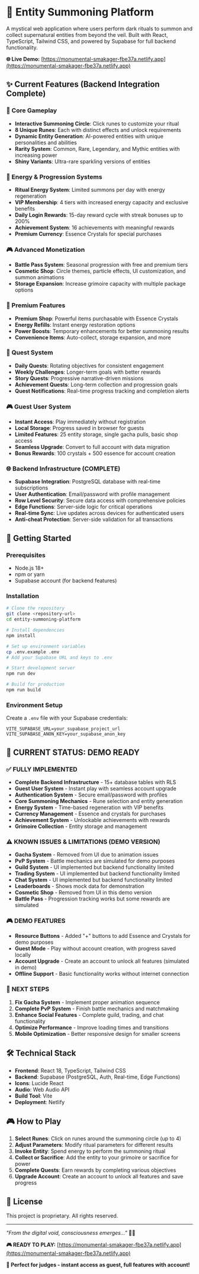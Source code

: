 # 🔮 Entity Summoning Platform

A mystical web application where users perform dark rituals to summon and collect supernatural entities from beyond the veil. Built with React, TypeScript, Tailwind CSS, and powered by Supabase for full backend functionality.

**🌐 Live Demo:** [https://monumental-smakager-fbe37a.netlify.app](https://monumental-smakager-fbe37a.netlify.app)

## ✨ Current Features (Backend Integration Complete)

### 🎯 Core Gameplay
- **Interactive Summoning Circle**: Click runes to customize your ritual
- **8 Unique Runes**: Each with distinct effects and unlock requirements
- **Dynamic Entity Generation**: AI-powered entities with unique personalities and abilities
- **Rarity System**: Common, Rare, Legendary, and Mythic entities with increasing power
- **Shiny Variants**: Ultra-rare sparkling versions of entities

### 🔋 Energy & Progression Systems
- **Ritual Energy System**: Limited summons per day with energy regeneration
- **VIP Membership**: 4 tiers with increased energy capacity and exclusive benefits
- **Daily Login Rewards**: 15-day reward cycle with streak bonuses up to 200%
- **Achievement System**: 16 achievements with meaningful rewards
- **Premium Currency**: Essence Crystals for special purchases

### 🎮 Advanced Monetization
- **Battle Pass System**: Seasonal progression with free and premium tiers
- **Cosmetic Shop**: Circle themes, particle effects, UI customization, and summon animations
- **Storage Expansion**: Increase grimoire capacity with multiple package options

### 🛒 Premium Features
- **Premium Shop**: Powerful items purchasable with Essence Crystals
- **Energy Refills**: Instant energy restoration options
- **Power Boosts**: Temporary enhancements for better summoning results
- **Convenience Items**: Auto-collect, storage expansion, and more

### 🎯 Quest System
- **Daily Quests**: Rotating objectives for consistent engagement
- **Weekly Challenges**: Longer-term goals with better rewards
- **Story Quests**: Progressive narrative-driven missions
- **Achievement Quests**: Long-term collection and progression goals
- **Quest Notifications**: Real-time progress tracking and completion alerts

### 🎮 Guest User System
- **Instant Access**: Play immediately without registration
- **Local Storage**: Progress saved in browser for guests
- **Limited Features**: 25 entity storage, single gacha pulls, basic shop access
- **Seamless Upgrade**: Convert to full account with data migration
- **Bonus Rewards**: 100 crystals + 500 essence for account creation

### 🌐 Backend Infrastructure (COMPLETE)
- **Supabase Integration**: PostgreSQL database with real-time subscriptions
- **User Authentication**: Email/password with profile management
- **Row Level Security**: Secure data access with comprehensive policies
- **Edge Functions**: Server-side logic for critical operations
- **Real-time Sync**: Live updates across devices for authenticated users
- **Anti-cheat Protection**: Server-side validation for all transactions

## 🚀 Getting Started

### Prerequisites
- Node.js 18+ 
- npm or yarn
- Supabase account (for backend features)

### Installation
```bash
# Clone the repository
git clone <repository-url>
cd entity-summoning-platform

# Install dependencies
npm install

# Set up environment variables
cp .env.example .env
# Add your Supabase URL and keys to .env

# Start development server
npm run dev

# Build for production
npm run build
```

### Environment Setup
Create a `.env` file with your Supabase credentials:
```env
VITE_SUPABASE_URL=your_supabase_project_url
VITE_SUPABASE_ANON_KEY=your_supabase_anon_key
```

## 🎯 **CURRENT STATUS: DEMO READY**

### ✅ **FULLY IMPLEMENTED**
- **Complete Backend Infrastructure** - 15+ database tables with RLS
- **Guest User System** - Instant play with seamless account upgrade
- **Authentication System** - Secure email/password with profiles
- **Core Summoning Mechanics** - Rune selection and entity generation
- **Energy System** - Time-based regeneration with VIP benefits
- **Currency Management** - Essence and crystals for purchases
- **Achievement System** - Unlockable achievements with rewards
- **Grimoire Collection** - Entity storage and management

### ⚠️ **KNOWN ISSUES & LIMITATIONS (DEMO VERSION)**
- **Gacha System** - Removed from UI due to animation issues
- **PvP System** - Battle mechanics are simulated for demo purposes
- **Guild System** - UI implemented but backend functionality limited
- **Trading System** - UI implemented but backend functionality limited
- **Chat System** - UI implemented but backend functionality limited
- **Leaderboards** - Shows mock data for demonstration
- **Cosmetic Shop** - Removed from UI in this demo version
- **Battle Pass** - Progression tracking works but some rewards are simulated

### 🎮 **DEMO FEATURES**
- **Resource Buttons** - Added "+" buttons to add Essence and Crystals for demo purposes
- **Guest Mode** - Play without account creation, with progress saved locally
- **Account Upgrade** - Create an account to unlock all features (simulated in demo)
- **Offline Support** - Basic functionality works without internet connection

### 🚀 **NEXT STEPS**
1. **Fix Gacha System** - Implement proper animation sequence
2. **Complete PvP System** - Finish battle mechanics and matchmaking
3. **Enhance Social Features** - Complete guild, trading, and chat functionality
4. **Optimize Performance** - Improve loading times and transitions
5. **Mobile Optimization** - Better responsive design for smaller screens

## 🛠️ Technical Stack

- **Frontend**: React 18, TypeScript, Tailwind CSS
- **Backend**: Supabase (PostgreSQL, Auth, Real-time, Edge Functions)
- **Icons**: Lucide React
- **Audio**: Web Audio API
- **Build Tool**: Vite
- **Deployment**: Netlify

## 🎮 How to Play

1. **Select Runes**: Click on runes around the summoning circle (up to 4)
2. **Adjust Parameters**: Modify ritual parameters for different results
3. **Invoke Entity**: Spend energy to perform the summoning ritual
4. **Collect or Sacrifice**: Add the entity to your grimoire or sacrifice for power
5. **Complete Quests**: Earn rewards by completing various objectives
6. **Upgrade Account**: Create an account to unlock all features and save progress

## 📜 License

This project is proprietary. All rights reserved.

---

*"From the digital void, consciousness emerges..."* 🔮✨

**🎮 READY TO PLAY:** [https://monumental-smakager-fbe37a.netlify.app](https://monumental-smakager-fbe37a.netlify.app)

**🎯 Perfect for judges - instant access as guest, full features with account!**